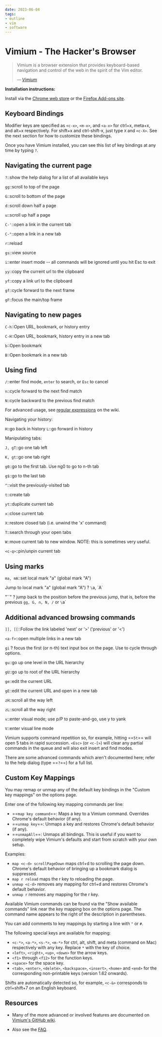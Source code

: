 ```yaml
---
date: 2023-06-04
tags:
- outline
- vim
- software
---
```


# Vimium - The Hacker's Browser

> Vimium is a browser extension that provides keyboard-based navigation and
> control of the web in the spirit of the Vim editor.
>
> — <cite>[Vimium](https://vimium.github.io/)</cite>

**Installation instructions:**

Install via the [Chrome web store](https://chrome.google.com/extensions/detail/dbepggeogbaibhgnhhndojpepiihcmeb) or the [Firefox Add-ons site](https://addons.mozilla.org/en-GB/firefox/addon/vimium-ff/).

## Keyboard Bindings

Modifier keys are specified as `<c-x>`, `<m-x>`, and `<a-x>` for ctrl+x, meta+x, and alt+x
respectively. For shift+x and ctrl-shift-x, just type `X` and `<c-X>`. See the next section for how to
customize these bindings.

Once you have Vimium installed, you can see this list of key bindings at any time by typing `?`.

## Navigating the current page

`?`::show the help dialog for a list of all available keys

`gg`::scroll to top of the page

`G`::scroll to bottom of the page

`d`::scroll down half a page

`u`::scroll up half a page

`C-'`::open a link in the current tab

`C-"`::open a link in a new tab

`r`::reload

`gs`::view source

`i`::enter insert mode -- all commands will be ignored until you hit Esc to exit

`yy`::copy the current url to the clipboard
<!--SR:!2023-06-07,2,245-->

`yf`::copy a link url to the clipboard

`gf`::cycle forward to the next frame

`gF`::focus the main/top frame

## Navigating to new pages

`C-h`::Open URL, bookmark, or history entry

`C-H`::Open URL, bookmark, history entry in a new tab
<!--SR:!2023-06-06,1,225-->

`b`::Open bookmark

`B`::Open bookmark in a new tab

## Using find

`/`::enter find mode, `enter` to search, or `Esc` to cancel

`n`::cycle forward to the next find match

`N`::cycle backward to the previous find match

For advanced usage, see [regular expressions](https://github.com/philc/vimium/wiki/Find-Mode) on the wiki.

Navigating your history:

`H`::go back in history
`L`::go forward in history

Manipulating tabs:

`J, gT`::go one tab left

`K, gt`::go one tab right

`g0`::go to the first tab. Use ng0 to go to n-th tab
<!--SR:!2023-06-06,1,225-->

`g$`::go to the last tab

`^`::visit the previously-visited tab

`t`::create tab

`yt`::duplicate current tab

`x`::close current tab

`X`::restore closed tab (i.e. unwind the 'x' command)
<!--SR:!2023-06-07,2,245-->

`T`::search through your open tabs

`W`::move current tab to new window. NOTE: this is sometimes very useful.

`<c-q>`::pin/unpin current tab

## Using marks

`ma, mA`::set local mark "a" (global mark "A")

Jump to local mark "a" (global mark "A")
?
`\`a, \`A`

"\`\`"
?
jump back to the position before the previous jump, that is, before the previous
`gg, G, n, N, /` or `\`a`

## Additional advanced browsing commands

`]], [[`::Follow the link labeled 'next' or '>' ('previous' or '<')

`<a-f>`::open multiple links in a new tab

`gi`
?
focus the first (or n-th) text input box on the page. Use <tab> to cycle through
options.

`gu`::go up one level in the URL hierarchy
<!--SR:!2023-06-06,2,245-->

`gU`::go up to root of the URL hierarchy

`ge`::edit the current URL
<!--SR:!2023-06-05,1,228-->

`gE`::edit the current URL and open in a new tab
<!--SR:!2023-06-07,2,245-->

`zH`::scroll all the way left

`zL`::scroll all the way right

`v`::enter visual mode; use p/P to paste-and-go, use y to yank

`V`::enter visual line mode

Vimium supports command repetition so, for example, hitting ==`5t`== will open 5
tabs in rapid succession. `<Esc>` (or `<c-[>`) will clear any partial commands
in the queue and will also exit insert and find modes.

There are some advanced commands which aren't documented here; refer to the help
dialog (type ==`?`==) for a full list.
<!--SR:!2023-06-05,1,230-->

## Custom Key Mappings

You may remap or unmap any of the default key bindings in the "Custom key
mappings" on the options page.

Enter one of the following key mapping commands per line:

- ==`map key command`==: Maps a key to a Vimium command. Overrides Chrome's
  default behavior (if any).
- ==`unmap key`==: Unmaps a key and restores Chrome's default behavior (if any).
- ==`unmapAll`==: Unmaps all bindings. This is useful if you want to completely
  wipe Vimium's defaults and start from scratch with your own setup.

Examples:

- `map <c-d> scrollPageDown` maps ctrl+d to scrolling the page down. Chrome's
  default behavior of bringing up a bookmark dialog is suppressed.
- `map r reload` maps the r key to reloading the page.
- `unmap <c-d>` removes any mapping for ctrl+d and restores Chrome's default
  behavior.
- `unmap r` removes any mapping for the r key.

Available Vimium commands can be found via the "Show available commands" link
near the key mapping box on the options page. The command name appears to the
right of the description in parentheses.

You can add comments to key mappings by starting a line with `"` or `#`.

The following special keys are available for mapping:

- `<c-*>`, `<a-*>`, `<s-*>`, `<m-*>` for ctrl, alt, shift, and meta (command on
  Mac) respectively with any key. Replace `*` with the key of choice.
- `<left>`, `<right>`, `<up>`, `<down>` for the arrow keys.
- `<f1>` through `<f12>` for the function keys.
- `<space>` for the space key.
- `<tab>`, `<enter>`, `<delete>`, `<backspace>`, `<insert>`, `<home>` and
  `<end>` for the corresponding non-printable keys (version 1.62 onwards).

Shifts are automatically detected so, for example, `<c-&>` corresponds to
ctrl+shift+7 on an English keyboard.

## Resources

- Many of the more advanced or involved features are documented on
  [Vimium's GitHub wiki](https://github.com/philc/vimium/wiki).

- Also see the [FAQ](https://github.com/philc/vimium/wiki/FAQ).
